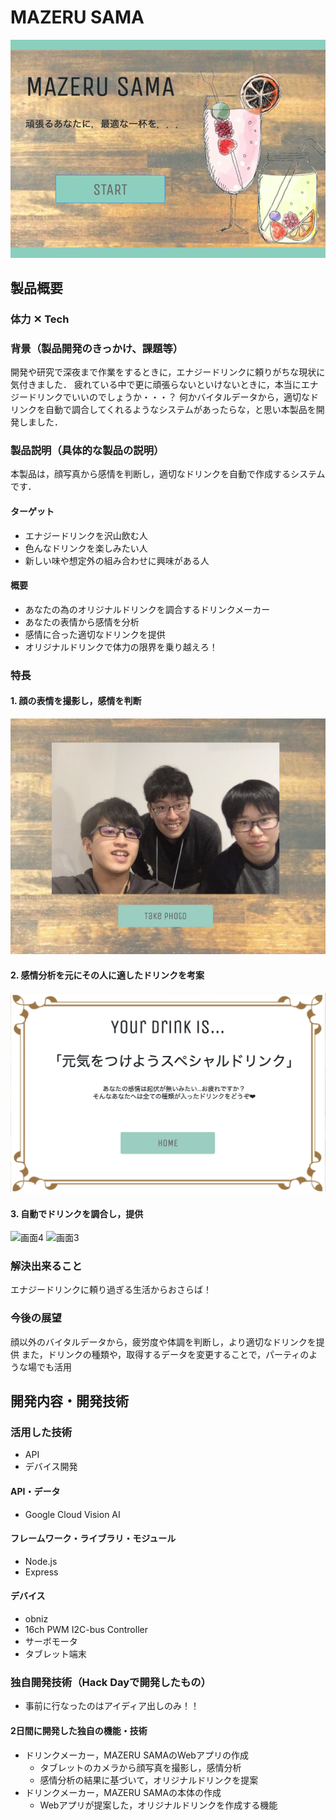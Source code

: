 # MAZERU SAMA

[![Product Name](mazerusama.png)](https://www.youtube.com/watch?v=bSP8UnAV4Zs)

## 製品概要
### 体力 ✕ Tech

### 背景（製品開発のきっかけ、課題等）
開発や研究で深夜まで作業をするときに，エナジードリンクに頼りがちな現状に気付きました．
疲れている中で更に頑張らないといけないときに，本当にエナジードリンクでいいのでしょうか・・・？
何かバイタルデータから，適切なドリンクを自動で調合してくれるようなシステムがあったらな，と思い本製品を開発しました．

### 製品説明（具体的な製品の説明）
本製品は，顔写真から感情を判断し，適切なドリンクを自動で作成するシステムです．
#### ターゲット
- エナジードリンクを沢山飲む人
- 色んなドリンクを楽しみたい人
- 新しい味や想定外の組み合わせに興味がある人
#### 概要
- あなたの為のオリジナルドリンクを調合するドリンクメーカー
- あなたの表情から感情を分析
- 感情に合った適切なドリンクを提供
- オリジナルドリンクで体力の限界を乗り越えろ！

### 特長

#### 1. 顔の表情を撮影し，感情を判断

![画面1](photo.png)
#### 2. 感情分析を元にその人に適したドリンクを考案

![画面2](result.png)
#### 3. 自動でドリンクを調合し，提供
![画面4](image2.png)
![画面3](image01.png)


### 解決出来ること
エナジードリンクに頼り過ぎる生活からおさらば！

### 今後の展望
顔以外のバイタルデータから，疲労度や体調を判断し，より適切なドリンクを提供
また，ドリンクの種類や，取得するデータを変更することで，パーティのような場でも活用

## 開発内容・開発技術
### 活用した技術
* API
* デバイス開発
#### API・データ
* Google Cloud Vision AI

#### フレームワーク・ライブラリ・モジュール
* Node.js
* Express

#### デバイス
* obniz
* 16ch PWM I2C-bus Controller
* サーボモータ
* タブレット端末

### 独自開発技術（Hack Dayで開発したもの）
* 事前に行なったのはアイディア出しのみ！！

#### 2日間に開発した独自の機能・技術

* ドリンクメーカー，MAZERU SAMAのWebアプリの作成  
  * タブレットのカメラから顔写真を撮影し，感情分析
  * 感情分析の結果に基づいて，オリジナルドリンクを提案
* ドリンクメーカー，MAZERU SAMAの本体の作成
  * Webアプリが提案した，オリジナルドリンクを作成する機能
